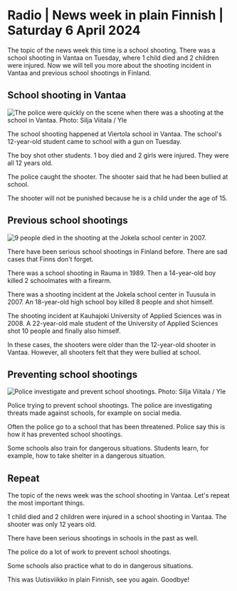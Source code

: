 # Radio \| News week in plain Finnish \| Saturday 6 April 2024

The topic of the news week this time is a school shooting. There was a school shooting in Vantaa on Tuesday, where 1 child died and 2 children were injured. Now we will tell you more about the shooting incident in Vantaa and previous school shootings in Finland.

## School shooting in Vantaa

![The police were quickly on the scene when there was a shooting at the school in Vantaa. Photo: Silja Viitala / Yle](https://images.cdn.yle.fi/image/upload/c_crop,h_3337,w_5934,x_0,y_257/ar_1.7777777777777777,c_fill,g_faces,h_431,w_767/dpr_1.0/q_auto:eco/f_auto/fl_lossy/v1712117697/39-1265310660c05591cf34)

The school shooting happened at Viertola school in Vantaa. The school's 12-year-old student came to school with a gun on Tuesday.

The boy shot other students. 1 boy died and 2 girls were injured. They were all 12 years old.

The police caught the shooter. The shooter said that he had been bullied at school.

The shooter will not be punished because he is a child under the age of 15.

## Previous school shootings

![9 people died in the shooting at the Jokela school center in 2007.](https://images.cdn.yle.fi/image/upload/c_crop,h_900,w_1600,x_0,y_0/ar_1.777777777777777,c_fill,g_faces,h_431,w_767/dpr_1.0/q_auto:eco/f_auto/fl_lossy/v1509987633/39-4410625a009517d03c2)

There have been serious school shootings in Finland before. There are sad cases that Finns don't forget.

There was a school shooting in Rauma in 1989. Then a 14-year-old boy killed 2 schoolmates with a firearm.

There was a shooting incident at the Jokela school center in Tuusula in 2007. An 18-year-old high school boy killed 8 people and shot himself.

The shooting incident at Kauhajoki University of Applied Sciences was in 2008. A 22-year-old male student of the University of Applied Sciences shot 10 people and finally also himself.

In these cases, the shooters were older than the 12-year-old shooter in Vantaa. However, all shooters felt that they were bullied at school.

## Preventing school shootings

![Police investigate and prevent school shootings. Photo: Silja Viitala / Yle](https://images.cdn.yle.fi/image/upload/c_crop,h_1674,w_2976,x_0,y_0/ar_1.7777777777777777,c_fill,g_faces,h_431,w_767/dpr_1.0/q_auto:eco/f_auto/fl_lossy/v1712053740/39-1265141660bddb2383ad)

Police trying to prevent school shootings. The police are investigating threats made against schools, for example on social media.

Often the police go to a school that has been threatened. Police say this is how it has prevented school shootings.

Some schools also train for dangerous situations. Students learn, for example, how to take shelter in a dangerous situation.

## Repeat

The topic of the news week was the school shooting in Vantaa. Let's repeat the most important things.

1 child died and 2 children were injured in a school shooting in Vantaa. The shooter was only 12 years old.

There have been serious shootings in schools in the past as well.

The police do a lot of work to prevent school shootings.

Some schools also practice what to do in dangerous situations.

This was Uutisviikko in plain Finnish, see you again. Goodbye!
